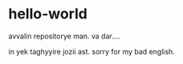 # hello-world
avvalin repositorye man. va dar....

in yek taghyyire jozii ast.
sorry for my bad english.

